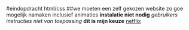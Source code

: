 #eindopdracht html/css
##we moeten een zelf gekozen website zo goe mogelijk namaken inclusief animaties
**instalatie niet nodig**
*gebruikers instructies niet van toepassing*
**dit is mijn keuze**
[netflix](https://www.netflix.be)

